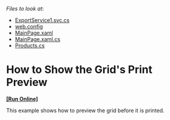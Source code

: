 <!-- default file list -->
*Files to look at*:

* [ExportService1.svc.cs](./CS/E2641_CS.Web/ExportService1.svc.cs)
* [web.config](./CS/E2641_CS.Web/web.config)
* [MainPage.xaml](./CS/E2641_CS/MainPage.xaml)
* [MainPage.xaml.cs](./CS/E2641_CS/MainPage.xaml.cs)
* [Products.cs](./CS/E2641_CS/Products.cs)
<!-- default file list end -->
# How to Show the Grid's Print Preview
<!-- run online -->
**[[Run Online]](https://codecentral.devexpress.com/e2641)**
<!-- run online end -->


<p>This example shows how to preview the grid before it is printed.</p>

<br/>


